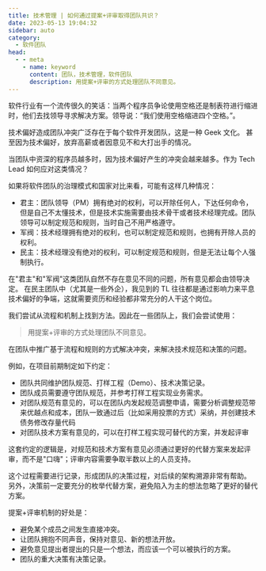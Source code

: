 ```yaml
---
title: 技术管理 | 如何通过提案+评审取得团队共识？
date: 2023-05-13 19:04:32
sidebar: auto
category: 
  - 软件团队
head:
  - - meta
    - name: keyword
      content: 团队，技术管理，软件团队
      description: 用提案+评审的方式处理团队不同意见。
---
```


软件行业有一个流传很久的笑话：当两个程序员争论使用空格还是制表符进行缩进时，他们去找领导寻求解决方案。领导说：“我们使用空格缩进四个空格。”。

技术偏好造成团队冲突广泛存在于每个软件开发团队，这是一种 Geek 文化。 甚至因为技术偏好，放弃高薪或者因意见不和大打出手的情况。

当团队中资深的程序员越多时，因为技术偏好产生的冲突会越来越多。作为 Tech Lead 如何应对这类情况？

如果将软件团队的治理模式和国家对比来看，可能有这样几种情况：

- 君主：团队领导（PM）拥有绝对的权利，可以开除任何人，下达任何命令，但是自己不太懂技术，但是技术实施需要由技术骨干或者技术经理完成。团队领导可以制定规范和规则，当时自己不用严格遵守。 
- 军阀：技术经理拥有绝对的权利，也可以制定规范和规则，也拥有开除人员的权利。
- 民主：技术经理没有绝对的权利，可以制定规范和规则，但是无法让每个人强制执行。

在"君主"和"军阀"这类团队自然不存在意见不同的问题，所有意见都会由领导决定。 在民主团队中（尤其是一些外企），我见到的 TL 往往都是通过影响力来平息技术偏好的争端，这就需要资历和经验都非常充分的人干这个岗位。

我们尝试从流程和机制上找到方法。因此在一些团队上，我们会尝试使用：

> 用提案+评审的方式处理团队不同意见。

在团队中推广基于流程和规则的方式解决冲突，来解决技术规范和决策的问题。

例如，在项目前期制定如下约定：

- 团队共同维护团队规范、打样工程（Demo）、技术决策记录。
- 团队成员需要遵守团队规范，并参考打样工程实现业务需求。
- 对团队规范有意见的，可以在团队内发起规范调整申请，需要分析调整规范带来优越点和成本，团队一致通过后（比如采用投票的方式）采纳，并创建技术债务修改存量代码
- 对团队技术方案有意见的，可以在打样工程实现可替代的方案，并发起评审

这套约定的逻辑是，对规范和技术方案有意见必须通过更好的代替方案来发起评审，而不是"口嗨"；评审内容需要争取半数以上的人员支持。

这个过程需要进行记录，形成团队的决策过程，对后续的架构溯源非常有帮助。 另外，决策前一定要充分的枚举代替方案，避免陷入为主的想法忽略了更好的替代方案。

提案+评审机制的好处是：

- 避免某个成员之间发生直接冲突。
- 让团队拥抱不同声音，保持对意见、新的想法开放。
- 避免意见提出者提出的只是一个想法，而应该一个可以被执行的方案。
- 团队的重大决策有决策记录。



